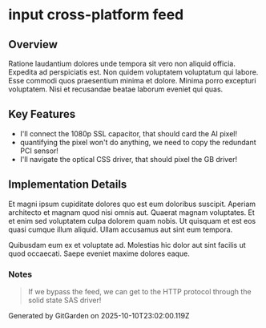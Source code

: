# input cross-platform feed

## Overview
Ratione laudantium dolores unde tempora sit vero non aliquid officia. Expedita ad perspiciatis est. Non quidem voluptatem voluptatum qui labore. Esse commodi quos praesentium minima et dolore. Minima porro excepturi voluptatem. Nisi et recusandae beatae laborum eveniet qui quas.

## Key Features
- I'll connect the 1080p SSL capacitor, that should card the AI pixel!
- quantifying the pixel won't do anything, we need to copy the redundant PCI sensor!
- I'll navigate the optical CSS driver, that should pixel the GB driver!

## Implementation Details
Et magni ipsum cupiditate dolores quo est eum doloribus suscipit. Aperiam architecto et magnam quod nisi omnis aut. Quaerat magnam voluptates. Et et enim sed voluptatem culpa dolorem quam nobis. Ut quisquam et est eos quasi cumque illum aliquid. Ullam accusamus aut sint eum tempora.
 Quibusdam eum ex et voluptate ad. Molestias hic dolor aut sint facilis ut quod occaecati. Saepe eveniet maxime dolores eaque.

### Notes
> If we bypass the feed, we can get to the HTTP protocol through the solid state SAS driver!

Generated by GitGarden on 2025-10-10T23:02:00.119Z